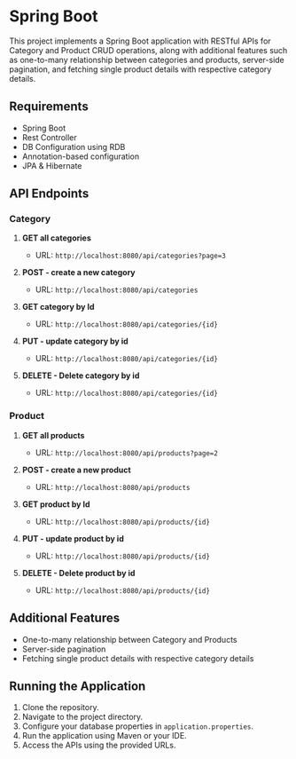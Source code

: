 # Spring Boot 

This project implements a Spring Boot application with RESTful APIs for Category and Product CRUD operations, 
along with additional features such as one-to-many relationship between categories and products,
server-side pagination, and fetching single product details with respective category details.

## Requirements

- Spring Boot
- Rest Controller
- DB Configuration using RDB
- Annotation-based configuration
- JPA & Hibernate

## API Endpoints

### Category

1. **GET all categories**
   - URL: `http://localhost:8080/api/categories?page=3`
   
2. **POST - create a new category**
   - URL: `http://localhost:8080/api/categories`
   
3. **GET category by Id**
   - URL: `http://localhost:8080/api/categories/{id}`
   
4. **PUT - update category by id**
   - URL: `http://localhost:8080/api/categories/{id}`
   
5. **DELETE - Delete category by id**
   - URL: `http://localhost:8080/api/categories/{id}`

### Product

1. **GET all products**
   - URL: `http://localhost:8080/api/products?page=2`
   
2. **POST - create a new product**
   - URL: `http://localhost:8080/api/products`
   
3. **GET product by Id**
   - URL: `http://localhost:8080/api/products/{id}`
   
4. **PUT - update product by id**
   - URL: `http://localhost:8080/api/products/{id}`
   
5. **DELETE - Delete product by id**
   - URL: `http://localhost:8080/api/products/{id}`

## Additional Features

- One-to-many relationship between Category and Products
- Server-side pagination
- Fetching single product details with respective category details

## Running the Application

1. Clone the repository.
2. Navigate to the project directory.
3. Configure your database properties in `application.properties`.
4. Run the application using Maven or your IDE.
5. Access the APIs using the provided URLs.

